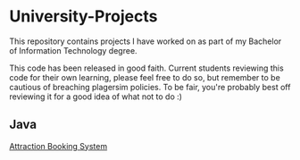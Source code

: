 # University-Projects
This repository contains projects I have worked on as part of my Bachelor of Information Technology degree.  

This code has been released in good faith. Current students reviewing this code for their own learning, please feel free to do so, but remember to be cautious of breaching plagersim policies. To be fair, you're probably best off reviewing it for a good idea of what not to do :)

## Java
[Attraction Booking System](https://github.com/j-afarian/University-Projects/tree/master/AttractionBookingSystem)
